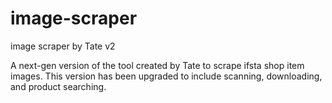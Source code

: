 # image-scraper
image scraper by Tate v2

A next-gen version of the tool created by Tate to scrape ifsta shop item images. This version has been upgraded to include scanning, downloading, and product searching.
